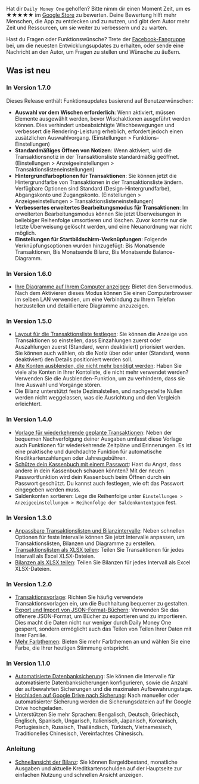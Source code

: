 
Hat dir `Daily Money One` geholfen? Bitte nimm dir einen Moment Zeit, um es ★★★★★ im [Google Store](https://play.google.com/store/apps/details?id=com.colaorange.dailymoneyone) zu bewerten. Deine Bewertung hilft mehr Menschen, die App zu entdecken und zu nutzen, und gibt dem Autor mehr Zeit und Ressourcen, um sie weiter zu verbessern und zu warten.

Hast du Fragen oder Funktionswünsche? Trete der [Facebook-Fangruppe](https://www.facebook.com/colaorange.daily.money) bei, um die neuesten Entwicklungsupdates zu erhalten, oder sende eine Nachricht an den Autor, um Fragen zu stellen und Wünsche zu äußern.

## Was ist neu

### In Version 1.7.0
Dieses Release enthält Funktionsupdates basierend auf Benutzerwünschen:  
* **Auswahl vor dem Wischen erforderlich**: Wenn aktiviert, müssen Elemente ausgewählt werden, bevor Wischaktionen ausgeführt werden können. Dies verhindert unbeabsichtigte Wischbewegungen und verbessert die Rendering-Leistung erheblich, erfordert jedoch einen zusätzlichen Auswahlvorgang. (Einstellungen > Funktions-Einstellungen)  
* **Standardmäßiges Öffnen von Notizen**: Wenn aktiviert, wird die Transaktionsnotiz in der Transaktionsliste standardmäßig geöffnet. (Einstellungen > Anzeigeeinstellungen > Transaktionslisteneinstellungen)  
* **Hintergrundfarboptionen für Transaktionen**: Sie können jetzt die Hintergrundfarbe von Transaktionen in der Transaktionsliste ändern. Verfügbare Optionen sind Standard (Design-Hintergrundfarbe), Abgangskonto und Zugangskonto. (Einstellungen > Anzeigeeinstellungen > Transaktionslisteneinstellungen)  
* **Verbessertes erweitertes Bearbeitungsmodus für Transaktionen**: Im erweiterten Bearbeitungsmodus können Sie jetzt Überweisungen in beliebiger Reihenfolge umsortieren und löschen. Zuvor konnte nur die letzte Überweisung gelöscht werden, und eine Neuanordnung war nicht möglich.  
* **Einstellungen für Startbildschirm-Verknüpfungen**: Folgende Verknüpfungsoptionen wurden hinzugefügt: Bis Monatsende Transaktionen, Bis Monatsende Bilanz, Bis Monatsende Balance-Diagramm.

### In Version 1.6.0
* [Ihre Diagramme auf Ihrem Computer anzeigen](https://youtu.be/Ag8cqg9gzi0): Bietet den Servermodus. Nach dem Aktivieren dieses Modus können Sie einen Computerbrowser im selben LAN verwenden, um eine Verbindung zu Ihrem Telefon herzustellen und detailliertere Diagramme anzuzeigen.

### In Version 1.5.0
* [Layout für die Transaktionsliste festlegen](https://youtu.be/TzQj2pY6sWs): Sie können die Anzeige von Transaktionen so einstellen, dass Einzahlungen zuerst oder Auszahlungen zuerst (Standard, wenn deaktiviert) priorisiert werden. Sie können auch wählen, ob die Notiz über oder unter (Standard, wenn deaktiviert) den Details positioniert werden soll.
* [Alte Konten ausblenden, die nicht mehr benötigt werden](https://youtu.be/nKq7Mh_2nQA): Haben Sie viele alte Konten in Ihrer Kontoliste, die nicht mehr verwendet werden? Verwenden Sie die Ausblenden-Funktion, um zu verhindern, dass sie Ihre Auswahl und Vorgänge stören.
* Die Bilanz unterstützt feste Dezimalstellen, und nachgestellte Nullen werden nicht weggelassen, was die Ausrichtung und den Vergleich erleichtert.

### In Version 1.4.0
* [Vorlage für wiederkehrende geplante Transaktionen](https://youtu.be/TzQj2pY6sWs): Neben der bequemen Nachverfolgung deiner Ausgaben umfasst diese Vorlage auch Funktionen für wiederkehrende Zeitpläne und Erinnerungen. Es ist eine praktische und durchdachte Funktion für automatische Kreditkartenzahlungen oder Jahresgebühren.
* [Schütze dein Kassenbuch mit einem Passwort](https://youtu.be/peoYqNG_4pk): Hast du Angst, dass andere in dein Kassenbuch schauen könnten? Mit der neuen Passwortfunktion wird dein Kassenbuch beim Öffnen durch ein Passwort geschützt. Du kannst auch festlegen, wie oft das Passwort eingegeben werden muss.
* Saldenkonten sortieren: Lege die Reihenfolge unter `Einstellungen > Anzeigeeinstellungen > Reihenfolge der Saldenkontentypen` fest.

### In Version 1.3.0
* [Anpassbare Transaktionslisten und Bilanzintervalle](https://youtu.be/O7EcLN82qIU): Neben schnellen Optionen für feste Intervalle können Sie jetzt Intervalle anpassen, um Transaktionslisten, Bilanzen und Diagramme zu erstellen.
* [Transaktionslisten als XLSX teilen](https://youtu.be/Bf7j39fsCSc): Teilen Sie Transaktionen für jedes Intervall als Excel XLSX-Dateien.
* [Bilanzen als XLSX teilen](https://youtu.be/kpxJxNsButA): Teilen Sie Bilanzen für jedes Intervall als Excel XLSX-Dateien.

### In Version 1.2.0
* [Transaktionsvorlage](https://youtu.be/CtfJ5BecZfY): Richten Sie häufig verwendete Transaktionsvorlagen ein, um die Buchhaltung bequemer zu gestalten.
* [Export und Import von JSON-Format-Büchern](https://youtu.be/bHGEH7zcj78): Verwenden Sie das offenere JSON-Format, um Bücher zu exportieren und zu importieren. Dies macht die Daten nicht nur weniger durch Daily Money One gesperrt, sondern ermöglicht auch das Teilen von Teilen Ihrer Daten mit Ihrer Familie.
* [Mehr Farbthemen](https://youtu.be/3Yw7m2AOvfc): Bieten Sie mehr Farbthemen an und wählen Sie eine Farbe, die Ihrer heutigen Stimmung entspricht.

### In Version 1.1.0
* [Automatisierte Datenbanksicherung](https://youtube.com/shorts/dWePWDncx0k): Sie können die Intervalle für automatisierte Datenbanksicherungen konfigurieren, sowie die Anzahl der aufbewahrten Sicherungen und die maximalen Aufbewahrungstage.
* [Hochladen auf Google Drive nach Sicherung](https://youtu.be/hOJdtKElLuw): Nach manueller oder automatisierter Sicherung werden die Sicherungsdateien auf Ihr Google Drive hochgeladen.
* Unterstützen Sie mehr Sprachen: Bengalisch, Deutsch, Griechisch, Englisch, Spanisch, Ungarisch, Italienisch, Japanisch, Koreanisch, Portugiesisch, Russisch, Thailändisch, Türkisch, Vietnamesisch, Traditionelles Chinesisch, Vereinfachtes Chinesisch.

### Anleitung
* [Schnellansicht der Bilanz](https://youtu.be/66tJxSrI_vQ): Sie können Bargeldbestand, monatliche Ausgaben und aktuelle Kreditkartenschulden auf der Hauptseite zur einfachen Nutzung und schnellen Ansicht anzeigen.